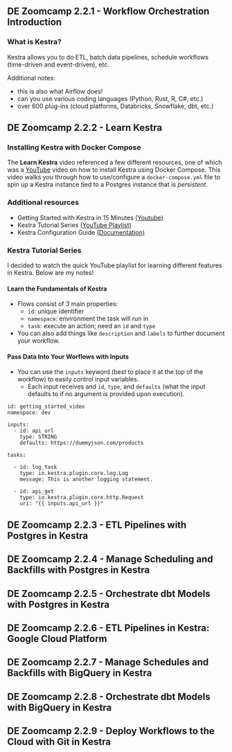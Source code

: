 ## DE Zoomcamp 2.2.1 - Workflow Orchestration Introduction
### What is Kestra?
Kestra allows you to do ETL, batch data pipelines, schedule workflows (time-driven and event-driven), etc. 

Additional notes:
- this is also what Airflow does!
- can you use various coding languages (Python, Rust, R, C#, etc.)
- over 600 plug-ins (cloud platforms, Databricks, Snowflake, dbt, etc.)


## DE Zoomcamp 2.2.2 - Learn Kestra

### Installing Kestra with Docker Compose
The **Learn Kestra** video referenced a few different resources, one of which was a [YouTube](https://www.youtube.com/watch?v=SGL8ywf3OJQ) video on how to install Kestra using Docker Compose. This video walks you through how to use/configure a `docker-compose.yml` file to spin up a Kestra instance tied to a Postgres instance that is *persistent*. 

### Additional resources
- Getting Started with Kestra in 15 Minutes [(Youtube)](https://www.youtube.com/watch?v=a2BZ7vOihjg&t=13s)
- Kestra Tutorial Series [(YouTube Playlist)](https://kestra.io/docs/tutorial)
- Kestra Configuration Guide [(Documentation)](https://kestra.io/docs/configuration)

### Kestra Tutorial Series
I decided to watch the quick YouTube playlist for learning different features in Kestra. Below are my notes!

#### Learn the Fundamentals of Kestra 
- Flows consist of 3 main properties:
    - `id`: unique identifier
    - `namespace`: environment the task will run in
    - `task`: execute an action; need an `id` and `type`
- You can also add things like `description` and `labels` to further document your workflow.

#### Pass Data Into Your Worflows with Inputs
- You can use the `inputs` keyword (best to place it at the top of the workflow) to easily control input variables.
    - Each input receives and `id`, `type`, and `defaults` (what the input defaults to if no argument is provided upon execution).

```
id: getting_started_video
namespace: dev

inputs: 
  - id: api_url
    type: STRING
    defaults: https://dummyjson.com/products

tasks:

  - id: log_task
    type: io.kestra.plugin.core.log.Log
    message: This is another logging statement.
  
  - id: api_get
    type: io.kestra.plugin.core.http.Request
    uri: "{{ inputs.api_url }}"
```

## DE Zoomcamp 2.2.3 - ETL Pipelines with Postgres in Kestra


## DE Zoomcamp 2.2.4 - Manage Scheduling and Backfills with Postgres in Kestra



## DE Zoomcamp 2.2.5 - Orchestrate dbt Models with Postgres in Kestra



## DE Zoomcamp 2.2.6 - ETL Pipelines in Kestra: Google Cloud Platform


## DE Zoomcamp 2.2.7 - Manage Schedules and Backfills with BigQuery in Kestra


## DE Zoomcamp 2.2.8 - Orchestrate dbt Models with BigQuery in Kestra


## DE Zoomcamp 2.2.9 - Deploy Workflows to the Cloud with Git in Kestra